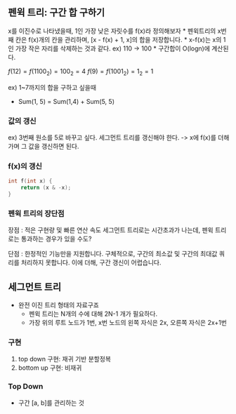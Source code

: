 ## 펜윅 트리: 구간 합 구하기
x를 이진수로 나타냈을때, 1인 가장 낮은 자릿수를 f(x)라 정의해보자
    * 펜윅트리의 x번째 칸은 f(x)개의 칸을 관리하며, [x - f(x) + 1, x]의 합을 저장합니다.
    * x-f(x)는 x의 1인 가장 작은 자리를 삭제하는 것과 같다. ex) 110 -> 100
    * 구간합이 O(logn)에 계산된다.

$f(12) = f(1100_2) = 100_2 = 4$
$f(9) = f(1001_2) = 1_2 = 1$

ex) 1~7까지의 합을 구하고 싶을때
* Sum(1, 5) = Sum(1,4) + Sum(5, 5)

### 값의 갱신
ex) 3번째 원소를 5로 바꾸고 싶다.
세그먼트 트리를 갱신해야 한다. -> x에 f(x)를 더해가며 그 값을 갱신하면 된다.

### f(x)의 갱신
```c++
int f(int x) {
    return (x & -x);
}
```

### 펜윅 트리의 장단점
장점 : 적은 구현량 및 빠른 연산 속도 세그먼트 트리로는 시간초과가 나는데, 펜윅 트리로는 통과하는 경우가 있을 수도?

단점 : 한정적인 기능만을 지원합니다. 구체적으로, 구간의 최소값 및 구간의 최대값 쿼리를 처리하지 못합니다. 이에 더해, 구간 갱신이 어렵습니다. 

## 세그먼트 트리
* 완전 이진 트리 형태의 자료구죠
    * 펜윅 트리는 N개의 수에 대해 2N-1 개가 필요하다.
    * 가장 위의 루트 노드가 1번, x번 노드의 왼쪽 자식은 2x, 오른쪽 자식은 2x+1번
### 구현
1. top down 구현: 재귀 기반 분할정복
2. bottom up 구현: 비재귀

### Top Down
* 구간 [a, b]를 관리하는 것
